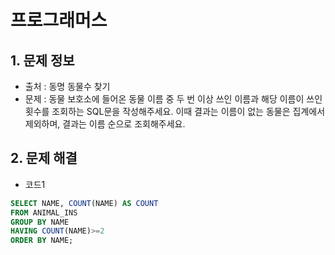 # 프로그래머스  

## 1. 문제 정보

- 출처 : 동명 동물수 찾기
- 문제 : 동물 보호소에 들어온 동물 이름 중 두 번 이상 쓰인 이름과 해당 이름이 쓰인 횟수를 조회하는 SQL문을 작성해주세요. 이때 결과는 이름이 없는 동물은 집계에서 제외하며, 결과는 이름 순으로 조회해주세요.     

## 2. 문제 해결

- 코드1 
```sql
SELECT NAME, COUNT(NAME) AS COUNT
FROM ANIMAL_INS
GROUP BY NAME
HAVING COUNT(NAME)>=2
ORDER BY NAME;
```